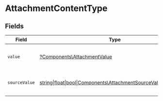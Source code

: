 # AttachmentContentType


## Fields

| Field                                                                                                              | Type                                                                                                               | Required                                                                                                           | Description                                                                                                        | Example                                                                                                            |
| ------------------------------------------------------------------------------------------------------------------ | ------------------------------------------------------------------------------------------------------------------ | ------------------------------------------------------------------------------------------------------------------ | ------------------------------------------------------------------------------------------------------------------ | ------------------------------------------------------------------------------------------------------------------ |
| `value`                                                                                                            | [?Components\AttachmentValue](../../Models/Components/AttachmentValue.md)                                          | :heavy_minus_sign:                                                                                                 | The content type of the attachment.                                                                                | text                                                                                                               |
| `sourceValue`                                                                                                      | [string\|float\|bool\|Components\AttachmentSourceValue4\|array\|null](../../Models/Components/AttachmentSourceValue.md) | :heavy_minus_sign:                                                                                                 | The source value of the content type.                                                                              | Text                                                                                                               |